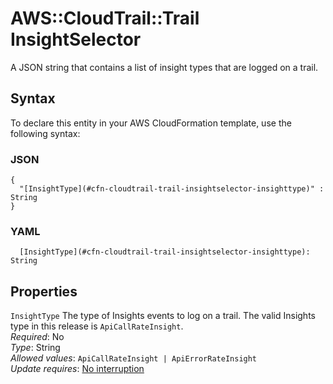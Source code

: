 # AWS::CloudTrail::Trail InsightSelector<a name="aws-properties-cloudtrail-trail-insightselector"></a>

A JSON string that contains a list of insight types that are logged on a trail\.

## Syntax<a name="aws-properties-cloudtrail-trail-insightselector-syntax"></a>

To declare this entity in your AWS CloudFormation template, use the following syntax:

### JSON<a name="aws-properties-cloudtrail-trail-insightselector-syntax.json"></a>

```
{
  "[InsightType](#cfn-cloudtrail-trail-insightselector-insighttype)" : String
}
```

### YAML<a name="aws-properties-cloudtrail-trail-insightselector-syntax.yaml"></a>

```
  [InsightType](#cfn-cloudtrail-trail-insightselector-insighttype): String
```

## Properties<a name="aws-properties-cloudtrail-trail-insightselector-properties"></a>

`InsightType`  <a name="cfn-cloudtrail-trail-insightselector-insighttype"></a>
The type of Insights events to log on a trail\. The valid Insights type in this release is `ApiCallRateInsight`\.  
*Required*: No  
*Type*: String  
*Allowed values*: `ApiCallRateInsight | ApiErrorRateInsight`  
*Update requires*: [No interruption](https://docs.aws.amazon.com/AWSCloudFormation/latest/UserGuide/using-cfn-updating-stacks-update-behaviors.html#update-no-interrupt)